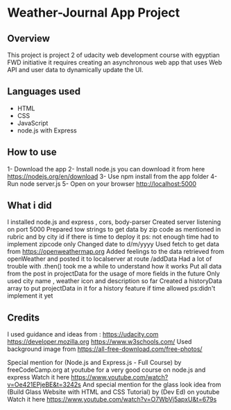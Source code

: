 # Weather-Journal App Project

## Overview

This project is project 2 of udacity web development course with egyptian FWD initiative it requires creating an asynchronous web app that uses Web API and user data to dynamically update the UI.

## Languages used

- HTML
- CSS
- JavaScript
- node.js with Express

## How to use

1- Download the app
2- Install node.js you can download it from here <https://nodejs.org/en/download>
3- Use npm install from the app folder
4- Run node server.js
5- Open on your browser <http://localhost:5000>

## What i did

I installed node.js and express , cors, body-parser
Created server listening on port 5000
Prepared tow strings to get data by zip code as mentioned in rubric and by city id if there is time to deploy it
ps: not enough time had to implement zipcode only
Changed date to d/m/yyyy
Used fetch to get data from <https://openweathermap.org>
Added feelings to the data retrieved from openWeather and posted it to localserver at route /addData
Had a lot of trouble with .then() took me a while to understand how it works
Put all data from the post in projectData for the usage of more fields in the future
Only used city name , weather icon and description so far
Created a historyData array to put projectData in it for a history feature if time allowed ps:didn't implement it yet

## Credits

I used guidance and ideas from :
<https://udacity.com>
<https://developer.mozilla.org>
<https://www.w3schools.com/>
Used background image from <https://all-free-download.com/free-photos/> 

Special mention for (Node.js and Express.js - Full Course) by freeCodeCamp.org at youtube for a very good course on node.js and express
Watch it here <https://www.youtube.com/watch?v=Oe421EPjeBE&t=3242s>
And special mention for the glass look idea from (Build Glass Website with HTML and CSS Tutorial) by (Dev Ed) on youtube
Watch it here <https://www.youtube.com/watch?v=O7WbVj5apxU&t=679s>

